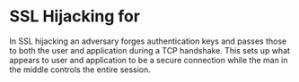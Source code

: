 # SSL Hijacking for

In SSL hijacking an adversary forges authentication keys and passes those to both the user and application during a TCP handshake. This sets up what appears to user and application to be a secure connection while the man in the middle controls the entire session. 

